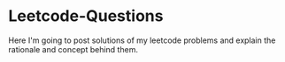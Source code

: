 # Leetcode-Questions


Here I'm going to post solutions of my leetcode problems and explain the rationale and concept behind them.
